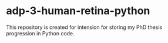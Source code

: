 # adp-3-human-retina-python
This repository is created for intension for storing my PhD thesis progression in Python code.
